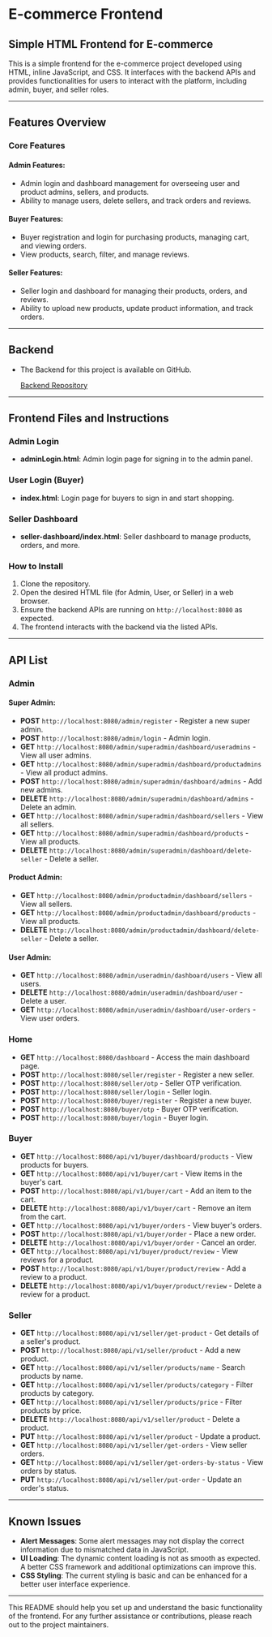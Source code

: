 # E-commerce Frontend

## Simple HTML Frontend for E-commerce

This is a simple frontend for the e-commerce project developed using HTML, inline JavaScript, and CSS. It interfaces with the backend APIs and provides functionalities for users to interact with the platform, including admin, buyer, and seller roles.

---

## **Features Overview**

### Core Features

#### Admin Features:
- Admin login and dashboard management for overseeing user and product admins, sellers, and products.
- Ability to manage users, delete sellers, and track orders and reviews.

#### Buyer Features:
- Buyer registration and login for purchasing products, managing cart, and viewing orders.
- View products, search, filter, and manage reviews.

#### Seller Features:
- Seller login and dashboard for managing their products, orders, and reviews.
- Ability to upload new products, update product information, and track orders.

---

## Backend
- The Backend for this project is available on GitHub.

  [Backend Repository](https://github.com/Rituraj2610/Ecommerce-Spring-Boot)

---

## **Frontend Files and Instructions**

### Admin Login
- **adminLogin.html**: Admin login page for signing in to the admin panel.  

### User Login (Buyer)
- **index.html**: Login page for buyers to sign in and start shopping.

### Seller Dashboard
- **seller-dashboard/index.html**: Seller dashboard to manage products, orders, and more.

### How to Install
1. Clone the repository.
2. Open the desired HTML file (for Admin, User, or Seller) in a web browser.
3. Ensure the backend APIs are running on `http://localhost:8080` as expected.
4. The frontend interacts with the backend via the listed APIs.

---

## **API List**

### Admin
#### Super Admin:
- **POST** `http://localhost:8080/admin/register` - Register a new super admin.
- **POST** `http://localhost:8080/admin/login` - Admin login.
- **GET** `http://localhost:8080/admin/superadmin/dashboard/useradmins` - View all user admins.
- **GET** `http://localhost:8080/admin/superadmin/dashboard/productadmins` - View all product admins.
- **POST** `http://localhost:8080/admin/superadmin/dashboard/admins` - Add new admins.
- **DELETE** `http://localhost:8080/admin/superadmin/dashboard/admins` - Delete an admin.
- **GET** `http://localhost:8080/admin/superadmin/dashboard/sellers` - View all sellers.
- **GET** `http://localhost:8080/admin/superadmin/dashboard/products` - View all products.
- **DELETE** `http://localhost:8080/admin/superadmin/dashboard/delete-seller` - Delete a seller.

#### Product Admin:
- **GET** `http://localhost:8080/admin/productadmin/dashboard/sellers` - View all sellers.
- **GET** `http://localhost:8080/admin/productadmin/dashboard/products` - View all products.
- **DELETE** `http://localhost:8080/admin/productadmin/dashboard/delete-seller` - Delete a seller.

#### User Admin:
- **GET** `http://localhost:8080/admin/useradmin/dashboard/users` - View all users.
- **DELETE** `http://localhost:8080/admin/useradmin/dashboard/user` - Delete a user.
- **GET** `http://localhost:8080/admin/useradmin/dashboard/user-orders` - View user orders.

### Home
- **GET** `http://localhost:8080/dashboard` - Access the main dashboard page.
- **POST** `http://localhost:8080/seller/register` - Register a new seller.
- **POST** `http://localhost:8080/seller/otp` - Seller OTP verification.
- **POST** `http://localhost:8080/seller/login` - Seller login.
- **POST** `http://localhost:8080/buyer/register` - Register a new buyer.
- **POST** `http://localhost:8080/buyer/otp` - Buyer OTP verification.
- **POST** `http://localhost:8080/buyer/login` - Buyer login.

### Buyer
- **GET** `http://localhost:8080/api/v1/buyer/dashboard/products` - View products for buyers.
- **GET** `http://localhost:8080/api/v1/buyer/cart` - View items in the buyer's cart.
- **POST** `http://localhost:8080/api/v1/buyer/cart` - Add an item to the cart.
- **DELETE** `http://localhost:8080/api/v1/buyer/cart` - Remove an item from the cart.
- **GET** `http://localhost:8080/api/v1/buyer/orders` - View buyer's orders.
- **POST** `http://localhost:8080/api/v1/buyer/order` - Place a new order.
- **DELETE** `http://localhost:8080/api/v1/buyer/order` - Cancel an order.
- **GET** `http://localhost:8080/api/v1/buyer/product/review` - View reviews for a product.
- **POST** `http://localhost:8080/api/v1/buyer/product/review` - Add a review to a product.
- **DELETE** `http://localhost:8080/api/v1/buyer/product/review` - Delete a review for a product.

### Seller
- **GET** `http://localhost:8080/api/v1/seller/get-product` - Get details of a seller's product.
- **POST** `http://localhost:8080/api/v1/seller/product` - Add a new product.
- **GET** `http://localhost:8080/api/v1/seller/products/name` - Search products by name.
- **GET** `http://localhost:8080/api/v1/seller/products/category` - Filter products by category.
- **GET** `http://localhost:8080/api/v1/seller/products/price` - Filter products by price.
- **DELETE** `http://localhost:8080/api/v1/seller/product` - Delete a product.
- **PUT** `http://localhost:8080/api/v1/seller/product` - Update a product.
- **GET** `http://localhost:8080/api/v1/seller/get-orders` - View seller orders.
- **GET** `http://localhost:8080/api/v1/seller/get-orders-by-status` - View orders by status.
- **PUT** `http://localhost:8080/api/v1/seller/put-order` - Update an order's status.

---

## **Known Issues**

- **Alert Messages**: Some alert messages may not display the correct information due to mismatched data in JavaScript.
- **UI Loading**: The dynamic content loading is not as smooth as expected. A better CSS framework and additional optimizations can improve this.
- **CSS Styling**: The current styling is basic and can be enhanced for a better user interface experience.

---

This README should help you set up and understand the basic functionality of the frontend. For any further assistance or contributions, please reach out to the project maintainers.
